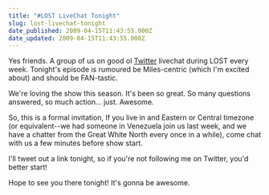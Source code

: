 ```yaml
---
title: "#LOST LiveChat Tonight"
slug: lost-livechat-tonight
date_published: 2009-04-15T11:43:55.000Z
date_updated: 2009-04-15T11:43:55.000Z
---
```


Yes friends. A group of us on good ol [Twitter](http://twitter.com/joelgoodman) livechat during LOST every week. Tonight's episode is rumoured be Miles-centric (which I'm excited about) and should be FAN-tastic.

We're loving the show this season. It's been so great. So many questions answered, so much action... just. Awesome.

So, this is a formal invitation, If you live in and Eastern or Central timezone (or equivalent--we had someone in Venezuela join us last week, and we have a chatter from the Great White North every once in a while), come chat with us a few minutes before show start.

I'll tweet out a link tonight, so if you're not following me on Twitter, you'd better start!

Hope to see you there tonight! It's gonna be awesome.
